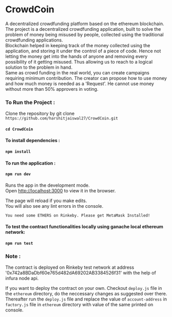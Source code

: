 # CrowdCoin
A decentralized crowdfunding platform based on the ethereum blockchain.  <br/>
The project is a decentralized crowdfunding application, built to solve the problem of money being misused by people, collected using the traditional crowdfunding applications.<br/>
Blockchain helped in keeping track of the money collected using the application, and storing it under the control of a piece of code. Hence not letting the money get into the hands of anyone and removing every possibility of it getting misused. Thus allowing us to reach to a logical solution to the problem in hand.<br/>
Same as crowd funding in the real world, you can create campaigns requiring minimum contribution. The creator can propose how to use money and how much money is needed as a 'Request'. He cannot use money without more than 50% approvers in voting.

### To Run the Project :

Clone the repository by git clone `https://github.com/harshitjaiswal27/CrowdCoin.git`

#### `cd CrowdCoin`

#### To install dependencies :

#### `npm install`

#### To run the application :

#### `npm run dev`

Runs the app in the development mode.<br />
Open [http://localhost:3000](http://localhost:3000) to view it in the browser.

The page will reload if you make edits.<br />
You will also see any lint errors in the console.

`You need some ETHERS on Rinkeby. Please get MetaMask Installed!`

#### To test the contract functionalities locally using ganache local ethereum network:

#### `npm run test`

### Note :
The contract is deployed on Rinkeby test network at address '0x742a8BDaDbf60e765d482dA69202AB3384526f31' with the help of infura node api. 

If you want to deploy the contract on your own. Checkout `deploy.js` file in the `ethereum` directory, do the neccessary changes as suggested over there. Thereafter run the `deploy.js` file and replace the value of `account-address` in `factory.js` file in `ethereum` directory with value of the same printed on console.
